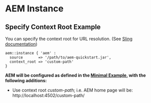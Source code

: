 # AEM Instance

## Specify Context Root Example

You can specify the context root for URL resolution. (See [Sling documentation](https://sling.apache.org/documentation/the-sling-engine/the-sling-launchpad.html#command-line-options))

~~~ puppet
aem::instance { 'aem' :
  source       => '/path/to/aem-quickstart.jar',
  context_root => 'custom-path'
}
~~~

**AEM will be configured as defined in the [Minimal Example](/docs/aem-instance/Minimal.md), with the following additions:**

* Use context root *custom-path*; i.e. AEM home page will be: http://localhost:4502/custom-path/

